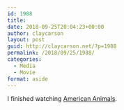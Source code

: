 ```yaml
---
id: 1988
title: 
date: 2018-09-25T20:04:23+00:00
author: claycarson
layout: post
guid: http://claycarson.net/?p=1988
permalink: /2018/09/25/1988/
categories:
  - Media
  - Movie
format: aside
---
```

I finished watching [American Animals](https://www.imdb.com/title/tt6212478/).